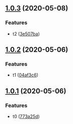 ## [1.0.3](https://github.com/HuaTsai/ChangeLogTest/compare/1.0.2...1.0.3) (2020-05-08)


### Features

* t2 ([3e507ba](https://github.com/HuaTsai/ChangeLogTest/commit/3e507bacb4d7ae364946b255cf628bc6d3e9d073))



## [1.0.2](https://github.com/HuaTsai/ChangeLogTest/compare/1.0.1...1.0.2) (2020-05-06)


### Features

* t1 ([04af3c6](https://github.com/HuaTsai/ChangeLogTest/commit/04af3c65ef763ece051945894eec2d331a068c07))



## [1.0.1](https://github.com/HuaTsai/ChangeLogTest/compare/773a25d6d4d7e5b3604e1686b8ecf38b9be042f3...1.0.1) (2020-05-06)


### Features

* t0 ([773a25d](https://github.com/HuaTsai/ChangeLogTest/commit/773a25d6d4d7e5b3604e1686b8ecf38b9be042f3))



